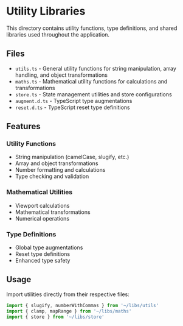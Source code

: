 # Utility Libraries

This directory contains utility functions, type definitions, and shared libraries used throughout the application.

## Files

- `utils.ts` - General utility functions for string manipulation, array handling, and object transformations
- `maths.ts` - Mathematical utility functions for calculations and transformations
- `store.ts` - State management utilities and store configurations
- `augment.d.ts` - TypeScript type augmentations
- `reset.d.ts` - TypeScript reset type definitions

## Features

### Utility Functions
- String manipulation (camelCase, slugify, etc.)
- Array and object transformations
- Number formatting and calculations
- Type checking and validation

### Mathematical Utilities
- Viewport calculations
- Mathematical transformations
- Numerical operations

### Type Definitions
- Global type augmentations
- Reset type definitions
- Enhanced type safety

## Usage

Import utilities directly from their respective files:

```typescript
import { slugify, numberWithCommas } from '~/libs/utils'
import { clamp, mapRange } from '~/libs/maths'
import { store } from '~/libs/store'
```
